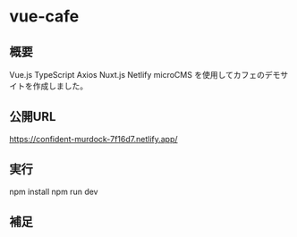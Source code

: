 # vue-cafe

## 概要
Vue.js
TypeScript
Axios
Nuxt.js
Netlify
microCMS
を使用してカフェのデモサイトを作成しました。


## 公開URL
https://confident-murdock-7f16d7.netlify.app/


## 実行
npm install
npm run dev


## 補足


